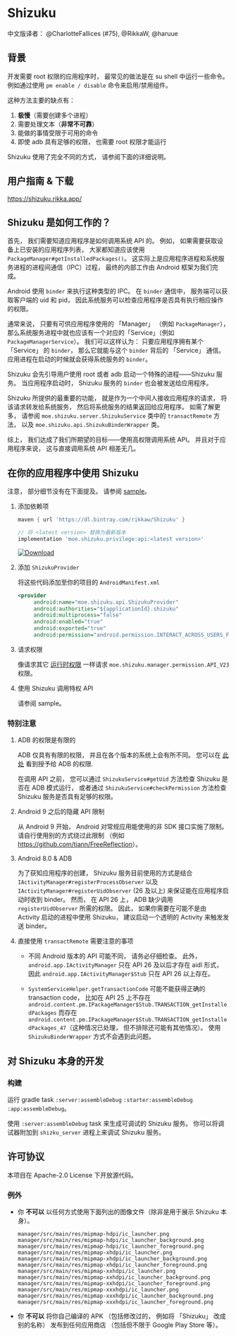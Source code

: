 # Shizuku
中文版译者： @CharlotteFallices (#75), @RikkaW, @haruue

## 背景

开发需要 root 权限的应用程序时， 最常见的做法是在 su shell 中运行一些命令。 例如通过使用 `pm enable / disable` 命令来启用/禁用组件。

这种方法主要的缺点有：

1. **极慢**（需要创建多个进程）
2. 需要处理文本（**非常不可靠**）
3. 能做的事情受限于可用的命令
4. 即使 adb 具有足够的权限， 也需要 root 权限才能运行

Shizuku 使用了完全不同的方式， 请参阅下面的详细说明。

## 用户指南 & 下载

<https://shizuku.rikka.app/>

## Shizuku 是如何工作的？

首先， 我们需要知道应用程序是如何调用系统 API 的。 例如， 如果需要获取设备上已安装的应用程序列表， 大家都知道应该使用 `PackageManager#getInstalledPackages()`。 这实际上是应用程序进程和系统服务进程的进程间通信（IPC）过程， 最终的内部工作由 Android 框架为我们完成。

Android 使用 `binder` 来执行这种类型的 IPC。 在 `binder` 通信中， 服务端可以获取客户端的 uid 和 pid， 因此系统服务可以检查应用程序是否具有执行相应操作的权限。

通常来说， 只要有可供应用程序使用的 「Manager」 （例如 `PackageManager`）， 那么系统服务进程中就也应该有一个对应的「Service」（例如 `PackageManagerService`）。 我们可以这样认为： 只要应用程序拥有某个 「Service」 的 `binder`， 那么它就能与这个 `binder` 背后的 「Service」 通信。 应用进程在启动的时候就会获得系统服务的 `binder`。

Shizuku 会先引导用户使用 root 或者 adb 启动一个特殊的进程——Shizuku 服务。 当应用程序启动时， Shizuku 服务的 `binder` 也会被发送给应用程序。

Shizuku 所提供的最重要的功能， 就是作为一个中间人接收应用程序的请求， 将该请求转发给系统服务， 然后将系统服务的结果返回给应用程序。 如需了解更多， 请参阅 `moe.shizuku.server.ShizukuService` 类中的 `transactRemote` 方法， 以及 `moe.shizuku.api.ShizukuBinderWrapper` 类。

综上， 我们达成了我们所期望的目标——使用高权限调用系统 API。 并且对于应用程序来说， 这与直接调用系统 API 相差无几。

## 在你的应用程序中使用 Shizuku

注意， 部分细节没有在下面提及。 请参阅 [sample](https://github.com/RikkaApps/Shizuku/tree/master/sample)。

1. 添加依赖项

   ```groovy
   maven { url 'https://dl.bintray.com/rikkaw/Shizuku' }
   ```

   ```groovy
   // 将 <latest version> 替换为最新版本
   implementation 'moe.shizuku.privilege:api:<latest version>'
   ```

   [![Download](https://api.bintray.com/packages/rikkaw/Shizuku/api/images/download.svg)](https://bintray.com/rikkaw/Shizuku/api/_latestVersion)


2. 添加 `ShizukuProvider`

   将这些代码添加至你的项目的 `AndroidManifest.xml`

   ```xml
   <provider
        android:name="moe.shizuku.api.ShizukuProvider"
        android:authorities="${applicationId}.shizuku"
        android:multiprocess="false"
        android:enabled="true"
        android:exported="true"
        android:permission="android.permission.INTERACT_ACROSS_USERS_FULL" />
   ```

3. 请求权限

   像请求其它 [运行时权限](https://developer.android.com/distribute/best-practices/develop/runtime-permissions) 一样请求 `moe.shizuku.manager.permission.API_V23` 权限。

4. 使用 Shizuku 调用特权 API

   请参阅 sample。

### 特别注意

1. ADB 的权限是有限的

   ADB 仅具有有限的权限， 并且在各个版本的系统上会有所不同。 您可以在 [此处](https://github.com/aosp-mirror/platform_frameworks_base/blob/master/packages/Shell/AndroidManifest.xml) 看到授予给 ADB 的权限.

   在调用 API 之前， 您可以通过 `ShizukuService#getUid` 方法检查 Shizuku 是否在 ADB 模式运行， 或者通过 `ShizukuService#checkPermission` 方法检查 Shizuku 服务是否具有足够的权限。

2. Android 9 之后的隐藏 API 限制

   从 Android 9 开始， Android 对常规应用能使用的非 SDK 接口实施了限制。 请自行使用别的方式绕过此限制 （例如 <https://github.com/tiann/FreeReflection>）。

3. Android 8.0 & ADB

   为了获知应用程序的创建， Shizuku 服务目前使用的方式是结合 `IActivityManager#registerProcessObserver` 以及 `IActivityManager#registerUidObserver` (26 及以上) 来保证能在应用程序启动时收到 binder。 然而， 在 API 26 上， ADB 缺少调用 `registerUidObserver` 所需的权限。 因此， 如果你需要在可能不是由 Activity 启动的进程中使用 Shizuku， 建议启动一个透明的 Activity 来触发发送 binder。

4. 直接使用 `transactRemote` 需要注意的事项

   * 不同 Android 版本的 API 可能不同， 请务必仔细检查。 此外， `android.app.IActivityManager` 只在 API 26 及以后才存在 aidl 形式， 因此 `android.app.IActivityManager$Stub` 只在 API 26 以上存在。

   * `SystemServiceHelper.getTransactionCode` 可能不能获得正确的 transaction code， 比如在 API 25 上不存在 `android.content.pm.IPackageManager$Stub.TRANSACTION_getInstalledPackages` 而存在 `android.content.pm.IPackageManager$Stub.TRANSACTION_getInstalledPackages_47`（这种情况已处理， 但不排除还可能有其他情况）。 使用 `ShizukuBinderWrapper` 方式不会遇到此问题。

## 对 Shizuku 本身的开发

### 构建

运行 gradle task `:server:assembleDebug` `:starter:assembleDebug` `:app:assembleDebug`。

使用 `:server:assembleDebug` task 来生成可调试的 Shizuku 服务。 你可以将调试器附加到 `shizku_server` 进程上来调试 Shizuku 服务。

## 许可协议

本项目在 Apache-2.0 License 下开放源代码。

### 例外

* 你 **不可以** 以任何方式使用下面列出的图像文件（除非是用于展示 Shizuku 本身）。

  ```
  manager/src/main/res/mipmap-hdpi/ic_launcher.png
  manager/src/main/res/mipmap-hdpi/ic_launcher_background.png
  manager/src/main/res/mipmap-hdpi/ic_launcher_foreground.png
  manager/src/main/res/mipmap-xhdpi/ic_launcher.png
  manager/src/main/res/mipmap-xhdpi/ic_launcher_background.png
  manager/src/main/res/mipmap-xhdpi/ic_launcher_foreground.png
  manager/src/main/res/mipmap-xxhdpi/ic_launcher.png
  manager/src/main/res/mipmap-xxhdpi/ic_launcher_background.png
  manager/src/main/res/mipmap-xxhdpi/ic_launcher_foreground.png
  manager/src/main/res/mipmap-xxxhdpi/ic_launcher.png
  manager/src/main/res/mipmap-xxxhdpi/ic_launcher_background.png
  manager/src/main/res/mipmap-xxxhdpi/ic_launcher_foreground.png
  ```

* 你 **不可以** 将你自己编译的 APK （包括修改过的， 例如将 「Shizuku」 改成别的名称） 发布到任何应用商店 （包括但不限于 Google Play Store 等）。

